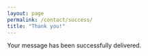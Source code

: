 ```yaml
---
layout: page
permalink: /contact/success/
title: "Thank you!"
---
```

<p class="notice-success">
	Your message has been successfully delivered.
</p>